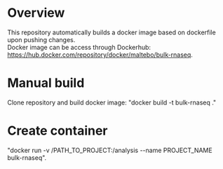 # Overview
This repository automatically builds a docker image based on dockerfile upon pushing changes.  
Docker image can be access through Dockerhub: https://hub.docker.com/repository/docker/maltebo/bulk-rnaseq. 

# Manual build
Clone repository and build docker image: "docker build -t bulk-rnaseq ."  

# Create container
"docker run -v /PATH_TO_PROJECT:/analysis --name PROJECT_NAME bulk-rnaseq". 